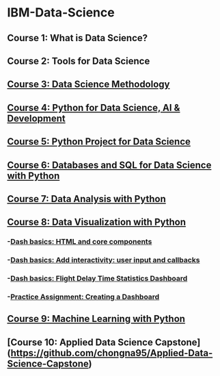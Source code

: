# IBM-Data-Science
## Course 1: What is Data Science?
## Course 2: Tools for Data Science
## [Course 3: Data Science Methodology](https://github.com/chongna95/IBM-Data-Science/tree/main/Course%203:%20Data%20Science%20Methodology)
## [Course 4: Python for Data Science, AI & Development](https://github.com/chongna95/IBM-Data-Science/tree/main/Course%204:%20Python%20for%20Data%20Science%2C%20AI%20%26%20Development)
## [Course 5: Python Project for Data Science](https://github.com/chongna95/IBM-Data-Science/tree/main/Course%205:%20Python%20Project%20for%20Data%20Science)
## [Course 6: Databases and SQL for Data Science with Python](https://github.com/chongna95/IBM-Data-Science/tree/main/Course%206:%20Databases%20and%20SQL%20for%20Data%20Science%20with%20Python)
## [Course 7: Data Analysis with Python](https://github.com/chongna95/IBM-Data-Science/tree/main/Course%207:%20Data%20Analysis%20with%20Python) 
## [Course 8: Data Visualization with Python](https://github.com/chongna95/IBM-Data-Science/tree/main/Course%208:%20Data%20Visualization%20with%20Python)    
   ### -[Dash basics: HTML and core components](https://author-ide.skills.network/render?token=eyJhbGciOiJIUzI1NiIsInR5cCI6IkpXVCJ9.eyJtZF9pbnN0cnVjdGlvbnNfdXJsIjoiaHR0cHM6Ly9jZi1jb3Vyc2VzLWRhdGEuczMudXMuY2xvdWQtb2JqZWN0LXN0b3JhZ2UuYXBwZG9tYWluLmNsb3VkL0lCTURldmVsb3BlclNraWxsc05ldHdvcmstRFYwMTAxRU4tU2tpbGxzTmV0d29yay9sYWJzL01vZHVsZSUyMDQvNC41X0Rhc2hfQmFzaWNzLm1kIiwidG9vbF90eXBlIjoidGhlaWEiLCJhZG1pbiI6ZmFsc2UsImlhdCI6MTY3ODA5OTIwN30.R6-Ere4u-vfr5vdVfBYYDQRLHAcdy5z8n7R-LKzVZ8A)
   ### -[Dash basics: Add interactivity: user input and callbacks](https://author-ide.skills.network/render?token=eyJhbGciOiJIUzI1NiIsInR5cCI6IkpXVCJ9.eyJtZF9pbnN0cnVjdGlvbnNfdXJsIjoiaHR0cHM6Ly9jZi1jb3Vyc2VzLWRhdGEuczMudXMuY2xvdWQtb2JqZWN0LXN0b3JhZ2UuYXBwZG9tYWluLmNsb3VkL0lCTURldmVsb3BlclNraWxsc05ldHdvcmstRFYwMTAxRU4tU2tpbGxzTmV0d29yay9sYWJzL01vZHVsZSUyMDQvNC43X0Rhc2hfSW50ZXJhY3Rpdml0eS5tZCIsInRvb2xfdHlwZSI6InRoZWlhIiwiYWRtaW4iOmZhbHNlLCJpYXQiOjE2NzgwOTkzODR9.O-6ekl5hj-xoTv2A-q6a36WexkcWNgeZjfR-7Eoao3Y)
   ### -[Dash basics: Flight Delay Time Statistics Dashboard](https://author-ide.skills.network/render?token=eyJhbGciOiJIUzI1NiIsInR5cCI6IkpXVCJ9.eyJtZF9pbnN0cnVjdGlvbnNfdXJsIjoiaHR0cHM6Ly9jZi1jb3Vyc2VzLWRhdGEuczMudXMuY2xvdWQtb2JqZWN0LXN0b3JhZ2UuYXBwZG9tYWluLmNsb3VkL0lCTURldmVsb3BlclNraWxsc05ldHdvcmstRFYwMTAxRU4tU2tpbGxzTmV0d29yay9sYWJzL01vZHVsZSUyMDQvNC44X0ZsaWdodF9EZWxheV9UaW1lX1N0YXRpc3RpY3NfRGFzaGJvYXJkLm1kIiwidG9vbF90eXBlIjoidGhlaWEiLCJhZG1pbiI6ZmFsc2UsImlhdCI6MTY3ODA5ODUzNX0.jJpg4_6movpbwAoRVaMsG_XPonm-DXI45hphYGV8Trs)
   ### -[Practice Assignment: Creating a Dashboard](https://author-ide.skills.network/render?token=eyJhbGciOiJIUzI1NiIsInR5cCI6IkpXVCJ9.eyJtZF9pbnN0cnVjdGlvbnNfdXJsIjoiaHR0cHM6Ly9jZi1jb3Vyc2VzLWRhdGEuczMudXMuY2xvdWQtb2JqZWN0LXN0b3JhZ2UuYXBwZG9tYWluLmNsb3VkL0lCTURldmVsb3BlclNraWxsc05ldHdvcmstRFYwMTAxRU4tU2tpbGxzTmV0d29yay9sYWJzL01vZHVsZSUyMDUvNS4xX1ByYWN0aWNlTGFiLm1kIiwidG9vbF90eXBlIjoidGhlaWEiLCJhZG1pbiI6ZmFsc2UsImlhdCI6MTY3ODA5OTk5NX0.65_nfLVLvRaRjAcLQOTWZ2tN8oXgQQnjwKL9jk7kWko)
## [Course 9: Machine Learning with Python](https://github.com/chongna95/IBM-Data-Science/tree/main/Course%209:%20Machine%20Learning%20with%20Python)
## [Course 10: Applied Data Science Capstone] (https://github.com/chongna95/Applied-Data-Science-Capstone)
